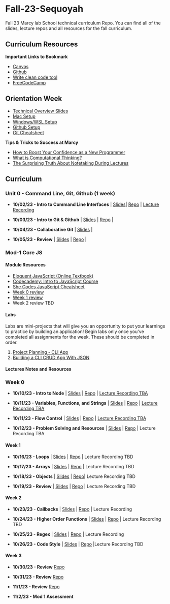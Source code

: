 # Fall-23-Sequoyah
Fall 23 Marcy lab School technical curriculum Repo. You can find all of the slides, lecture repos and all resources for the fall curriculum.  

## Curriculum Resources

**Important Links to Bookmark**
* [Canvas](https://canvas.instructure.com/courses/7524631)
* [Github](https://github.com/)
* [Write clean code tool](https://github.com/Gonzalomarcylabschool/adding-a-linter/blob/main/README.md)
* [FreeCodeCamp](https://www.freecodecamp.org/learn/javascript-algorithms-and-data-structures)

  
## Orientation Week

* [Technical Overview Slides](https://docs.google.com/presentation/d/1DVShFW2-5n1rNWSiPx8AjL040WUfNxdoTBvO90uUYqE/edit?usp=sharing)
* [Mac Setup](https://github.com/The-Marcy-Lab-School/local-environment-setup-mac)
* [Windows/WSL Setup](https://github.com/The-Marcy-Lab-School/local-environment-setup-wsl)
* [Github Setup](https://github.com/The-Marcy-Lab-School/github-setup)
* [Git Cheatsheet](./cheatsheets/git-cheatsheet.md)

**Tips & Tricks to Success at Marcy**

- [How to Boost Your Confidence as a New Programmer](https://marcylabschool.notion.site/marcylabschool/How-to-Boost-Your-Confidence-as-a-New-Programmer-3e08b5dc231444adb5770228696041ac)
- [What is Computational Thinking?](https://youtu.be/qbnTZCj0ugI)
- [The Surprising Truth About Notetaking During Lectures](https://www.youtube.com/watch?v=cRQqH18wJgw&ab_channel=BenjaminKeep%2CPhD%2CJD)

## Curriculum 

### Unit 0 - Command Line, Git, Github (1 week)

* **10/02/23 - Intro to Command Line Interfaces** | [Slides](https://docs.google.com/presentation/d/1JCyTysddqGIObjgmGS6iLcIcvyyFXKFe6wMVsnSYh64/edit#slide=id.g158fbd3a59f_0_0)| [Repo](https://github.com/Gonzalomarcylabschool/Fall-23-Cohort-A/tree/main/Unit-0/0-0-CLI) | [Lecture Recording ](https://us02web.zoom.us/rec/share/p2Wu4U5t0uVSsSOv6xNPYM7UPSwgh7ixT2-bsFmZQJJpm2fcyPuE9pKFk24XGmgQ.Dfj1_mwo1TvaWeDU)

* **10/03/23 - Intro to Git & Github** | [Slides](https://docs.google.com/presentation/d/1ZJZB_i15KlU1h6fO_3Up50PFv_c6juj5oRCCIhChK2o/edit?usp=sharing) | [Repo](https://github.com/Gonzalomarcylabschool/Fall-23-Cohort-A/tree/main/Unit-0/0-1-Git-GitHub) | 

* **10/04/23 - Collaborative Git** | [Slides](https://docs.google.com/presentation/d/1IA9kq0wCzPmeEfel3CwN-KiRev959AWaZ2xQnW0p1uo/edit?usp=sharing) | 

* **10/05/23 - Review** | [Slides](https://docs.google.com/presentation/d/1HJeFBOe1duBSKWVpm0STUV8vfd3VMCsM7r7ITIESg8A/edit?usp=sharing) | [Repo]() | 

### Mod-1 Core JS

#### Module Resources
- [Eloquent JavaScript (Online Textbook)](https://eloquentjavascript.net/)
- [Codecademy: Intro to JavaScript Course](https://www.codecademy.com/enrolled/courses/introduction-to-javascript)
- [She Codes JavaScript Cheatsheet](https://cheatsheets.shecodes.io/javascript)
- [Week 0 review](https://github.com/The-Marcy-Lab-School/2023-Fall-Curriculum/blob/main/mod-1/study-guides/week-1-study-guide.md)
- [Week 1 review](https://github.com/The-Marcy-Lab-School/1-3-1-resource_week-2-study-guide/blob/main/README.md)
 - Week 2 review TBD

#### Labs

Labs are mini-projects that will give you an opportunity to put your learnings to practice by building an application! Begin labs only once you've completed all assignments for the week. These should be completed in order.

1. [Project Planning - CLI App](https://github.com/The-Marcy-Lab-School/1-0-3-lab_project_planning_cli_app)
2. [Building a CLI CRUD App With JSON](https://github.com/The-Marcy-Lab-School/1-1-3-lab_json-cli)

#### Lectures Notes and Resources

### Week 0

* **10/10/23 - Intro to Node** | [Slides](https://docs.google.com/presentation/d/1FOZX8OwCfru2Qth1EvX7rRdzI9Hr1QDI3fo7QaR3yVI/edit#slide=id.g27e91089935_0_10) | [Repo](https://github.com/Gonzalomarcylabschool/Fall-23-Sequoyah/tree/main/Mod-1/1-0-0-lecture-intro_to_node) | [Lecture Recording TBA]()

* **10/11/23 - Variables, Functions, and Strings** | [Slides](https://docs.google.com/presentation/d/178eHpZ4_17Osdocypd6_4nEiFJ1kJBXPj8t49P3jfHU/edit#slide=id.g28b48f17088_0_238) | [Repo](https://github.com/Gonzalomarcylabschool/Fall-23-Sequoyah/tree/main/Mod-1/1-0-1-lecture-variables-functions-strings) | [Lecture Recording TBA]()

* **10/11/23 - Flow Control** | [Slides](https://docs.google.com/presentation/d/102SIHvxRHHJ-_979yJdyq-3dI5NEVSME0uyBrSmgvrk/edit#slide=id.g1daa1ab0a7a_0_0) | [Repo](https://github.com/Gonzalomarcylabschool/Fall-23-Sequoyah/tree/main/Mod-1/1-0-2-lecture-flow-control-operators-math) | [Lecture Recording TBA]()

* **10/12/23 - Problem Solving and Resources** | [Slides](https://docs.google.com/presentation/d/1zIhyh3UNJ9oQAUg0aBUFDhdvqalXGH1q0Xs0L3fsQTc/edit?usp=sharing) | [Repo](https://github.com/Gonzalomarcylabschool/Fall-23-Sequoyah/tree/main/Mod-1/1-0-3-lecture-notes) | Lecture Recording TBA


#### Week 1

* **10/16/23 - Loops** | [Slides](https://docs.google.com/presentation/d/1enxsqCt0OykPNWNBW1zsGY6MMruJVogAAuwhB75ZsuQ/edit?usp=sharing) | [Repo](https://github.com/Gonzalomarcylabschool/Fall-23-Sequoyah/tree/main/Mod-1/1-1-0-lecutre-loops) | Lecture Recording TBD
* **10/17/23 - Arrays** | [Slides](https://docs.google.com/presentation/d/1jbe807oy9VTKov1ADxN1NteO7lxq1nscqkWApNSdkkc/edit?usp=sharing) | [Repo](https://github.com/Gonzalomarcylabschool/Fall-23-Sequoyah/tree/main/Mod-1/1-1-1-lecture-notes-arrays) | Lecture Recording TBD
  
* **10/18/23 - Objects** | [Slides](https://docs.google.com/presentation/d/1uB1uPTGdaKhwvPD11kYyaiuh9I0j3zow6ZsW2UXDvvI/edit?usp=sharing) | [Repo](https://github.com/Gonzalomarcylabschool/Fall-23-Sequoyah/tree/main/Mod-1/1-1-2-objects)| Lecture Recording TBD
  
*  **10/19/23 - Review** | [Slides](https://docs.google.com/presentation/d/1ALEKPDGfC6ovAhT2xuhVJ3cea_K31QZKGiJfnNvwxwo/edit?usp=sharing) | [Repo](https://github.com/Gonzalomarcylabschool/Fall-23-Sequoyah/tree/main/Mod-1/1-1-3-review-so-far) | Lecture Recording TBD
  

#### Week 2

* **10/23/23 - Callbacks** | [Slides](https://docs.google.com/presentation/d/1ZoC1XUm9GJns3XqAYZGOIXt_LpUn9-VbQmdEZt_pf7M/edit?usp=sharing) | [Repo](https://github.com/Gonzalomarcylabschool/Fall-23-Sequoyah/tree/main/Mod-1/week-2/1-2-0-callbacks) | Lecture Recording
 
*  **10/24/23 - Higher Order Functions** | [Slides](https://docs.google.com/presentation/d/14E-5lhZHbfxfuCIzrPnuYNrcH84_c7UKS-D8avZ8xCg/edit?usp=sharing) | [Repo](https://github.com/Gonzalomarcylabschool/Fall-23-Sequoyah/tree/main/Mod-1/week-2/1-2-1-HOF) | Lecture Recording TBD

* **10/25/23 - Regex** | [Slides](https://docs.google.com/presentation/d/1KNxfevZGXU2srFOejf6qBgOwXznH8ddQ3ePeqTXbGiQ/edit?usp=sharing) | [Repo](https://github.com/Gonzalomarcylabschool/Fall-23-Sequoyah/tree/main/Mod-1/week-2/1-2-2-regex) | Lecture Recording

* **10/26/23 - Code Style** | [Slides](https://docs.google.com/presentation/d/1ZCYZoW4S2d89FWqYoRCbL8BB45lcEUckTJgy6QQZiIQ/edit?usp=sharing) | [Repo](https://github.com/Gonzalomarcylabschool/Fall-23-Sequoyah/tree/main/Mod-1/week-2/1-2-3-style) |Lecture Recording TBD
  

#### Week 3

*  **10/30/23 - Review** [Repo](https://github.com/Gonzalomarcylabschool/Fall-23-Sequoyah/tree/main/Mod-1/week-3/review-day-1)
  
* **10/31/23 - Review** [Repo](https://github.com/Gonzalomarcylabschool/Fall-23-Sequoyah/tree/main/Mod-1/week-3/review-day-2)
  
* **11/1/23 - Review** [Repo](https://github.com/Gonzalomarcylabschool/Fall-23-Sequoyah/tree/main/Mod-1/week-3/review-day-3)
  
* **11/2/23 - Mod 1 Assessment**
